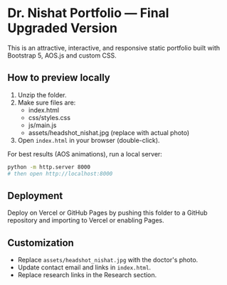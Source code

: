 # Dr. Nishat Portfolio — Final Upgraded Version

This is an attractive, interactive, and responsive static portfolio built with Bootstrap 5, AOS.js and custom CSS.

## How to preview locally
1. Unzip the folder.
2. Make sure files are:
   - index.html
   - css/styles.css
   - js/main.js
   - assets/headshot_nishat.jpg (replace with actual photo)
3. Open `index.html` in your browser (double-click).

For best results (AOS animations), run a local server:

```bash
python -m http.server 8000
# then open http://localhost:8000
```

## Deployment
Deploy on Vercel or GitHub Pages by pushing this folder to a GitHub repository and importing to Vercel or enabling Pages.

## Customization
- Replace `assets/headshot_nishat.jpg` with the doctor's photo.
- Update contact email and links in `index.html`.
- Replace research links in the Research section.
